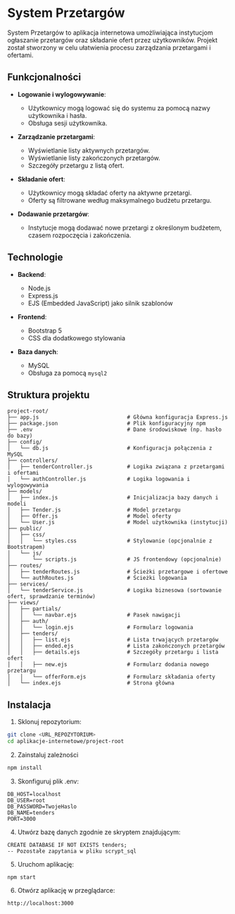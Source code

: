 # System Przetargów

System Przetargów to aplikacja internetowa umożliwiająca instytucjom ogłaszanie przetargów oraz składanie ofert przez użytkowników. Projekt został stworzony w celu ułatwienia procesu zarządzania przetargami i ofertami.

## Funkcjonalności

- **Logowanie i wylogowywanie**:
  - Użytkownicy mogą logować się do systemu za pomocą nazwy użytkownika i hasła.
  - Obsługa sesji użytkownika.

- **Zarządzanie przetargami**:
  - Wyświetlanie listy aktywnych przetargów.
  - Wyświetlanie listy zakończonych przetargów.
  - Szczegóły przetargu z listą ofert.

- **Składanie ofert**:
  - Użytkownicy mogą składać oferty na aktywne przetargi.
  - Oferty są filtrowane według maksymalnego budżetu przetargu.

- **Dodawanie przetargów**:
  - Instytucje mogą dodawać nowe przetargi z określonym budżetem, czasem rozpoczęcia i zakończenia.

## Technologie

- **Backend**:
  - Node.js
  - Express.js
  - EJS (Embedded JavaScript) jako silnik szablonów

- **Frontend**:
  - Bootstrap 5
  - CSS dla dodatkowego stylowania

- **Baza danych**:
  - MySQL
  - Obsługa za pomocą `mysql2`

## Struktura projektu
```text
project-root/
├── app.js                            # Główna konfiguracja Express.js
├── package.json                      # Plik konfiguracyjny npm
├── .env                              # Dane środowiskowe (np. hasło do bazy)
├── config/
│   └── db.js                         # Konfiguracja połączenia z MySQL
├── controllers/
│   ├── tenderController.js           # Logika związana z przetargami i ofertami
│   └── authController.js             # Logika logowania i wylogowywania
├── models/
│   ├── index.js                      # Inicjalizacja bazy danych i modeli
│   ├── Tender.js                     # Model przetargu
│   ├── Offer.js                      # Model oferty
│   └── User.js                       # Model użytkownika (instytucji)
├── public/
│   ├── css/
│   │   └── styles.css                # Stylowanie (opcjonalnie z Bootstrapem)
│   └── js/
│       └── scripts.js                # JS frontendowy (opcjonalnie)
├── routes/
│   ├── tenderRoutes.js               # Ścieżki przetargowe i ofertowe
│   └── authRoutes.js                 # Ścieżki logowania
├── services/
│   └── tenderService.js              # Logika biznesowa (sortowanie ofert, sprawdzanie terminów)
├── views/
│   ├── partials/
│   │   └── navbar.ejs                # Pasek nawigacji
│   ├── auth/
│   │   └── login.ejs                 # Formularz logowania
│   ├── tenders/
│   │   ├── list.ejs                  # Lista trwających przetargów
│   │   ├── ended.ejs                 # Lista zakończonych przetargów
│   │   ├── details.ejs               # Szczegóły przetargu i lista ofert
│   │   ├── new.ejs                   # Formularz dodania nowego przetargu
│   │   └── offerForm.ejs             # Formularz składania oferty
│   └── index.ejs                     # Strona główna
```

## Instalacja

1. Sklonuj repozytorium:
  ```bash
  git clone <URL_REPOZYTORIUM>
  cd aplikacje-internetowe/project-root
  ```
2. Zainstaluj zależności
  ```bash
  npm install
  ```
3. Skonfiguruj plik .env:
  ```text
  DB_HOST=localhost
  DB_USER=root
  DB_PASSWORD=TwojeHaslo
  DB_NAME=tenders
  PORT=3000
  ```
4. Utwórz bazę danych zgodnie ze skryptem znajdującym:
  ```mysql
  CREATE DATABASE IF NOT EXISTS tenders;
  -- Pozostałe zapytania w pliku scrypt_sql
  ```
5. Uruchom aplikację:
  ```
  npm start
  ```
6. Otwórz aplikację w przeglądarce:
  ```
  http://localhost:3000
  ```
